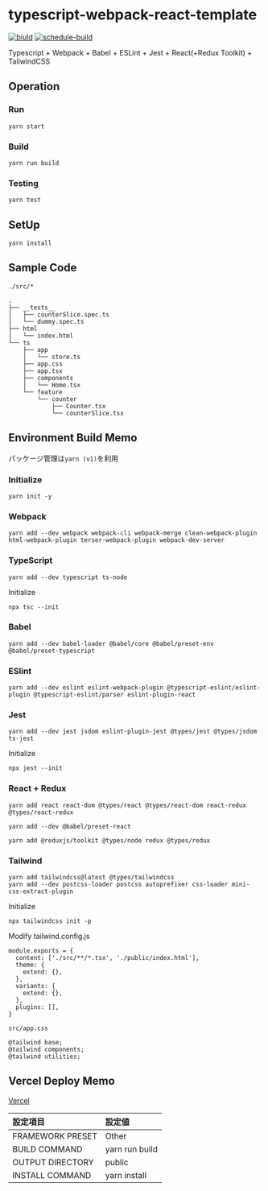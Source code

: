 # typescript-webpack-react-template

[![biuld](https://github.com/hironomiu/typescript-webpack-react-template/actions/workflows/build.yml/badge.svg)](https://github.com/hironomiu/typescript-webpack-react-template/actions/workflows/build.yml)
[![schedule-build](https://github.com/hironomiu/typescript-webpack-react-template/actions/workflows/schedule-build.yml/badge.svg)](https://github.com/hironomiu/typescript-webpack-react-template/actions/workflows/schedule-build.yml)

Typescript + Webpack + Babel + ESLint + Jest + React(+Redux Toolkit) + TailwindCSS

## Operation

### Run

```
yarn start
```

### Build

```
yarn run build
```

### Testing

```
yarn test
```

## SetUp

```
yarn install
```

## Sample Code

`./src/*`

```
.
├── __tests__
│   ├── counterSlice.spec.ts
│   └── dummy.spec.ts
├── html
│   └── index.html
└── ts
    ├── app
    │   └── store.ts
    ├── app.css
    ├── app.tsx
    ├── components
    │   └── Home.tsx
    └── feature
        └── counter
            ├── Counter.tsx
            └── counterSlice.tsx
```

## Environment Build Memo

パッケージ管理は`yarn (v1)`を利用

### Initialize

```
yarn init -y
```

### Webpack

```
yarn add --dev webpack webpack-cli webpack-merge clean-webpack-plugin html-webpack-plugin terser-webpack-plugin webpack-dev-server
```

### TypeScript

```
yarn add --dev typescript ts-node
```

Initialize

```
npx tsc --init
```

### Babel

```
yarn add --dev babel-loader @babel/core @babel/preset-env @babel/preset-typescript
```

### ESlint

```
yarn add --dev eslint eslint-webpack-plugin @typescript-eslint/eslint-plugin @typescript-eslint/parser eslint-plugin-react
```

### Jest

```
yarn add --dev jest jsdom eslint-plugin-jest @types/jest @types/jsdom ts-jest
```

Initialize

```
npx jest --init
```

### React + Redux

```
yarn add react react-dom @types/react @types/react-dom react-redux @types/react-redux
```

```
yarn add --dev @babel/preset-react
```

```
yarn add @reduxjs/toolkit @types/node redux @types/redux
```

### Tailwind

```
yarn add tailwindcss@latest @types/tailwindcss
yarn add --dev postcss-loader postcss autoprefixer css-loader mini-css-extract-plugin
```

Initialize

```
npx tailwindcss init -p
```

Modify tailwind.config.js

```
module.exports = {
  content: ['./src/**/*.tsx', './public/index.html'],
  theme: {
    extend: {},
  },
  variants: {
    extend: {},
  },
  plugins: [],
}
```

`src/app.css`

```
@tailwind base;
@tailwind components;
@tailwind utilities;
```

## Vercel Deploy Memo

[Vercel](https://vercel.com/)

| 設定項目         | 設定値         |
| :--------------- | :------------- |
| FRAMEWORK PRESET | Other          |
| BUILD COMMAND    | yarn run build |
| OUTPUT DIRECTORY | public         |
| INSTALL COMMAND  | yarn install   |
